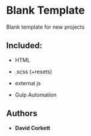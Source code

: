 # Blank Template

Blank template for new projects

## Included:

* HTML
* .scss (+resets)
* external js

* Gulp Automation 

## Authors

* **David Corkett** 
